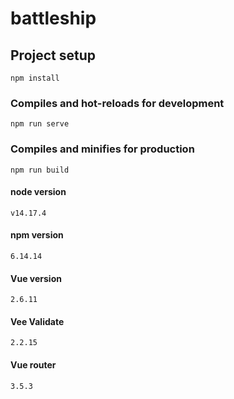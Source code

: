 # battleship

## Project setup
```
npm install
```

### Compiles and hot-reloads for development
```
npm run serve
```

### Compiles and minifies for production
```
npm run build
```

#### node version
```
v14.17.4
```

#### npm version
```
6.14.14
```

#### Vue version
```
2.6.11
```

#### Vee Validate
```
2.2.15
```

#### Vue router
```
3.5.3
```